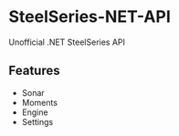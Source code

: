 # SteelSeries-NET-API
Unofficial .NET SteelSeries API

## Features
 - Sonar
 - Moments
 - Engine
 - Settings
